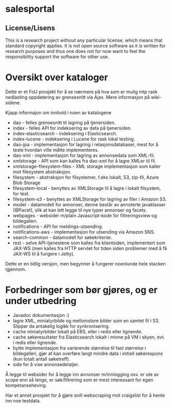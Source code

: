 # salesportal

## License/Lisens

This is a research project without any particular license, which means that standard copyright applies. It is not open source software as it is written for research purposes and thus one does not for now want to feel the responsibility support the software for other use.

# Oversikt over kataloger

Dette er et FoU prosjekt for å se nærmere på hva som er mulig mtp rask nedlasting oppdatering av grensesnitt via Ajax. Mere informasjon på wiki-sidene.

Kjapp informajon om innhold i noen av katalogene
 - dao - felles grensesnitt til lagring på tjenersiden.
 - index - felles API for indeksering av data på tjenersiden.
 - index-elasticsearch - indeksering i Elasticsearch.
 - index-lucene - indeksering i Lucene for rask lokal testing.
 - dao-jpa - implementasjon for lagring i relasjonsdatabaser, mest for å teste hvordan ville måtte implementeres.
 - dao-xml - implementasjon for lagring av annonsedata som XML-fil.
 - xmlstorage - API som kan kalles fra dao-xml for å lagre XMLer til fil.
 - xmlstorage-filesystem-files - XML storage implementasjon som kaller mot filesystem abstraksjon.
 - filesystem - abstraksjon for filsystemer, f.eks lokalt, S3, zip-fil, Azure Blob Storage
 - filesystem-local - benyttes av XMLStorage til å lagre i lokalt filsystem, for test.
 - filesystem-s3 - benyttes av XMLStorage for lagring av filer i Amazon S3.
 - model - datamodell for annonser, denne består av annoterte javaklasser (@Facet), slik at kan lett legge til nye typer annonser og facets.
 - webpages - websider m/plain Javascript-kode for filtreringsview og bildegalleri.
 - notifications - API for meldings-utsending.
 - notifications-aws - implementasjon for utsending via Amazon SNS.
 - search-common - datamodell for søkekriterier.
 - rest - selve API-tjenestene som kalles fra klientsiden, implementert som JAX-WS (men kalles fra HTTP servlet for tiden siden problemer med å få JAX-WS til å fungere i Jetty).

Dette er en tidlig versjon, men begynner å fungerer noenlunde hele stacken igjennom.

# Forbedringer som bør gjøres, og er under utbedring
 - Javadoc dokumentasjon :)
 - lagre XML, miniatyrbilde og mellomstore bilder som en samlet fil i S3. Slipper da antakelig logikk for synkronisering.
 - cache miniatyrbilder lokalt på EBS, eller i redis eller lignende.
 - cache søkeresultater fra Elasticsearch lokalt i minne på VM i skyen, evt. i redis eller lignende.
 - bytte implementasjon fra varierende størrelse til fast størrelse i bildegalleri, gjør at kan overføre langt mindre data i initiell søkerespons (kun totalt antall søketreff).
 - side for å vise annonsedetaljer. 

Å legge til websider for å legge inn annonser m/innlogging osv. er ute av scope enn så lenge, er søk/filtrering som er mest interessant for egen kompetanseheving.

Har et annet prosjekt for å gjøre snill webscraping mot craigslist for å hente inn noe testdata.
